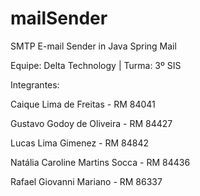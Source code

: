 # mailSender
SMTP E-mail Sender in Java Spring Mail


Equipe: Delta Technology | Turma: 3º SIS


Integrantes:

Caique Lima de Freitas - RM 84041

Gustavo Godoy de Oliveira - RM 84427

Lucas Lima Gimenez - RM 84842

Natália Caroline Martins Socca - RM 84436

Rafael Giovanni Mariano - RM 86337

